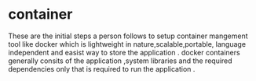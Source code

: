 # container
These are the initial steps a person follows to setup container mangement tool like docker which is lightweight in nature,scalable,portable, language independent 
and easist way to store the application . docker containers generally consits of the application ,system libraries and the required
dependencies only that is required to run the application .
